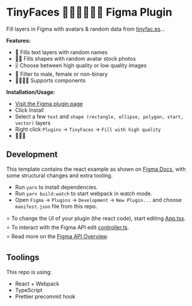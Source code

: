 # TinyFaces 👦🏼👨🏾👩🏻 Figma Plugin

Fill layers in Figma with avatars & random data from [tinyfac.es](https://tinyfac.es/)...

**Features:**

-   📒 Fills text layers with random names
-   👦🏼 Fills shapes with random avatar stock photos
-   🎚 Choose between high quality or low quality images
-   💑 Filter to male, female or non-binary
-   👨‍👩‍👧‍👦 Supports components

**Installation/Usage:**

-   [Visit the Figma plugin page](https://www.figma.com/community/plugin/1009744160501872848)
-   Click Install
-   Select a few `text` and `shape (rectangle, ellipse, polygon, start, vector)` layers
-   Right click `Plugins` -> `TinyFaces` -> `Fill with high quality`
-   🎉🤩🥰

## Development

This template contains the react example as shown on [Figma Docs](https://www.figma.com/plugin-docs/intro/), with some structural changes and extra tooling.

-   Run `yarn` to install dependencies.
-   Run `yarn build:watch` to start webpack in watch mode.
-   Open `Figma` -> `Plugins` -> `Development` -> `New Plugin...` and choose `manifest.json` file from this repo.

⭐ To change the UI of your plugin (the react code), start editing [App.tsx](./src/app/components/App.tsx).  
⭐ To interact with the Figma API edit [controller.ts](./src/plugin/controller.ts).  
⭐ Read more on the [Figma API Overview](https://www.figma.com/plugin-docs/api/api-overview/).

## Toolings

This repo is using:

-   React + Webpack
-   TypeScript
-   Prettier precommit hook
